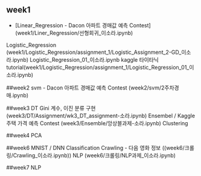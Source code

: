 ## week1 
- [Linear_Regression - Dacon 아파트 경매값 예측 Contest] (week1/Liner_Regression/선형회귀_이소라.ipynb)

Logistic_Regression (week1/Logistic_Regression/assignment_1/Logistic_Assignment_2-GD_이소라.ipynb)
Logistic_Regression_01_이소라.ipynb kaggle 타이타닉 tutorial(week1/Logistic_Regression/assignment_1/Logistic_Regression_01_이소라.ipynb)


##week2
svm -  Dacon 아파트 경매값 예측 Contest (week2/svm/2주차경매.ipynb)

##week3 
DT Gini 계수, 이진 분류 구현 (week3/DT/Assignment/wk3_DT_assignment-소라.ipynb)
Ensembel / Kaggle 주택 가격 예측 Contest (week3/Ensemble/앙상블과제-소라.ipynb)
Clustering

##week4
PCA 

##week6 
MNIST / DNN Classification
Crawling - 다음 영화 정보 ((week6/크롤링/Crawling_이소라.ipynb))
NLP (week6/크롤링/NLP과제_이소라.ipynb)

##week7
NLP
